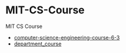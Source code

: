 # MIT-CS-Course
MIT CS Course

- [computer-science-engineering-course-6-3](http://catalog.mit.edu/degree-charts/computer-science-engineering-course-6-3/)
- [department_course](https://ocw.mit.edu/search/?d=Electrical%20Engineering%20and%20Computer%20Science&s=department_course_numbers.sort_coursenum)
